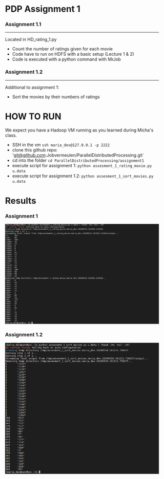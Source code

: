 # PDP Assignment 1

### Assignment 1.1
-------------

Located in HD_rating_1.py

- Count the number of ratings given for each movie 
- Code have to run on HDFS with a basic setup (Lecture 1 & 2) 
- Code is executed with a python command with MrJob

### Assignment 1.2
-------------

Additional to assignment 1:
- Sort the movies by their numbers of ratings

# HOW TO RUN

We expect you have a Hadoop VM running as you learned during Micha's class.

- SSH in the vm `ssh maria_dev@127.0.0.1 -p 2222`
- clone this github repo: 'git@github.com:Jobvermeulen/ParallelDistributedProcessing.git`
- cd into the folder `cd ParallelDistributedProcessing/assignment1`
- execute script for assignment 1: `python assesment_1_rating_movie.py u.data`
- execute script for assignment 1.2: `python assesment_1_sort_movies.py u.data`

# Results

### Assignment 1
![](pdp-assesment1.PNG)

### Assignment 1.2
![](pdp-assesment1-2.PNG)
